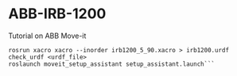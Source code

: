 # ABB-IRB-1200

Tutorial on ABB Move-it
 
 ```
 rosrun xacro xacro --inorder irb1200_5_90.xacro > irb1200.urdf
 check_urdf <urdf_file>
 roslaunch moveit_setup_assistant setup_assistant.launch```
